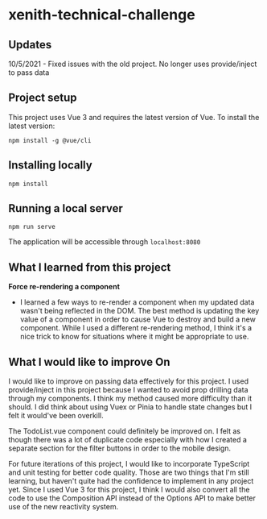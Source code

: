 # xenith-technical-challenge

## Updates
10/5/2021 - Fixed issues with the old project. No longer uses provide/inject to pass data

## Project setup
This project uses Vue 3 and requires the latest version of Vue. To install the latest version:
```
npm install -g @vue/cli
```

## Installing locally
```
npm install
```

## Running a local server
```
npm run serve
```

The application will be accessible through `localhost:8080`

## What I learned from this project

**Force re-rendering a component**
- I learned a few ways to re-render a component when my updated data wasn't being reflected in the DOM. The best method is updating the key value of a component in order to cause Vue to destroy and build a new component. While I used a different re-rendering method, I think it's a nice trick to know for situations where it might be appropriate to use.

## What I would like to improve On

I would like to improve on passing data effectively for this project. I used provide/inject in this project because I wanted to avoid prop drilling data through my components. I think my method caused more difficulty than it should. I did think about using Vuex or Pinia to handle state changes but I felt it would've been overkill.

The TodoList.vue component could definitely be improved on. I felt as though there was a lot of duplicate code especially with how I created a separate section for the filter buttons in order to the mobile design.

For future iterations of this project, I would like to incorporate TypeScript and unit testing for better code quality. Those are two things that I'm still learning, but haven't quite had the confidence to implement in any project yet. Since I used Vue 3 for this project, I think I would also convert all the code to use the Composition API instead of the Options API to make better use of the new reactivity system.
